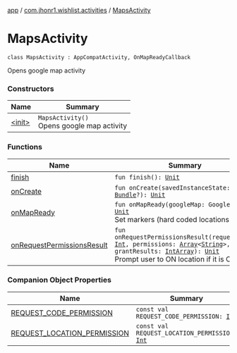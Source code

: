 [app](../../index.md) / [com.jhonr1.wishlist.activities](../index.md) / [MapsActivity](./index.md)

# MapsActivity

`class MapsActivity : AppCompatActivity, OnMapReadyCallback`

Opens google map activity

### Constructors

| Name | Summary |
|---|---|
| [&lt;init&gt;](-init-.md) | `MapsActivity()`<br>Opens google map activity |

### Functions

| Name | Summary |
|---|---|
| [finish](finish.md) | `fun finish(): `[`Unit`](https://kotlinlang.org/api/latest/jvm/stdlib/kotlin/-unit/index.html) |
| [onCreate](on-create.md) | `fun onCreate(savedInstanceState: `[`Bundle`](https://developer.android.com/reference/android/os/Bundle.html)`?): `[`Unit`](https://kotlinlang.org/api/latest/jvm/stdlib/kotlin/-unit/index.html) |
| [onMapReady](on-map-ready.md) | `fun onMapReady(googleMap: GoogleMap): `[`Unit`](https://kotlinlang.org/api/latest/jvm/stdlib/kotlin/-unit/index.html)<br>Set markers (hard coded locations) |
| [onRequestPermissionsResult](on-request-permissions-result.md) | `fun onRequestPermissionsResult(requestCode: `[`Int`](https://kotlinlang.org/api/latest/jvm/stdlib/kotlin/-int/index.html)`, permissions: `[`Array`](https://kotlinlang.org/api/latest/jvm/stdlib/kotlin/-array/index.html)`<`[`String`](https://kotlinlang.org/api/latest/jvm/stdlib/kotlin/-string/index.html)`>, grantResults: `[`IntArray`](https://kotlinlang.org/api/latest/jvm/stdlib/kotlin/-int-array/index.html)`): `[`Unit`](https://kotlinlang.org/api/latest/jvm/stdlib/kotlin/-unit/index.html)<br>Prompt user to ON location if it is OFF |

### Companion Object Properties

| Name | Summary |
|---|---|
| [REQUEST_CODE_PERMISSION](-r-e-q-u-e-s-t_-c-o-d-e_-p-e-r-m-i-s-s-i-o-n.md) | `const val REQUEST_CODE_PERMISSION: `[`Int`](https://kotlinlang.org/api/latest/jvm/stdlib/kotlin/-int/index.html) |
| [REQUEST_LOCATION_PERMISSION](-r-e-q-u-e-s-t_-l-o-c-a-t-i-o-n_-p-e-r-m-i-s-s-i-o-n.md) | `const val REQUEST_LOCATION_PERMISSION: `[`Int`](https://kotlinlang.org/api/latest/jvm/stdlib/kotlin/-int/index.html) |
